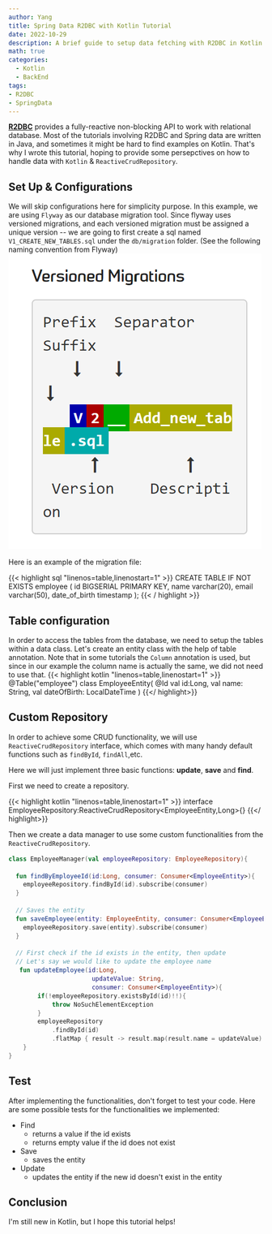 ```yaml
---
author: Yang
title: Spring Data R2DBC with Kotlin Tutorial
date: 2022-10-29
description: A brief guide to setup data fetching with R2DBC in Kotlin
math: true
categories:
  - Kotlin
  - BackEnd
tags:
- R2DBC
- SpringData
---
```


**[R2DBC](https://r2dbc.io/)** provides a fully-reactive non-blocking API to work with relational database. Most of the tutorials involving R2DBC and Spring data are written in Java, and sometimes it might be hard to find examples on Kotlin. That's why I wrote this tutorial, hoping to provide some persepctives on how to handle data with `Kotlin` & `ReactiveCrudRepository`.

## Set Up & Configurations

We will skip configurations here for simplicity purpose. In this example, we are using `Flyway` as our database migration tool. Since flyway uses versioned migrations, and each versioned migration must be assigned a unique version -- we are going to first create a sql named `V1_CREATE_NEW_TABLES.sql` under the `db/migration` folder. (See the following naming convention from Flyway)
![Flyway Versioned Migration](flyway_version.png)

Here is an example of the migration file:

{{< highlight sql "linenos=table,linenostart=1" >}}
CREATE TABLE IF NOT EXISTS employee (
    id BIGSERIAL PRIMARY KEY,
    name varchar(20),
    email varchar(50),
    date_of_birth timestamp
);
{{< / highlight >}}

## Table configuration

In order to access the tables from the database, we need to setup the tables within a data class. Let's create an entity class with the help of table annotation.
Note that in some tutorials the `Column` annotation is used, but since in our example the column name is actually the same, we did not need to use that.
{{< highlight kotlin "linenos=table,linenostart=1" >}}
@Table("employee")
class EmployeeEntity(
    @Id val id:Long,
    val name: String,
    val dateOfBirth: LocalDateTime
)
{{</ highlight>}}

## Custom Repository

In order to achieve some CRUD functionality, we will use `ReactiveCrudRepository` interface, which comes with many handy default functions such as `findById`, `findAll`,etc.

Here we will just implement three basic functions: **update**, **save** and **find**.

First we need to create a repository.

{{< highlight kotlin "linenos=table,linenostart=1" >}}
interface EmployeeRepository:ReactiveCrudRepository<EmployeeEntity,Long>{}
{{</ highlight>}}

Then we create a data manager to use some custom functionalities from the `ReactiveCrudRepository`.

```kotlin
class EmployeeManager(val employeeRepository: EmployeeRepository){
  
  fun findByEmployeeId(id:Long, consumer: Consumer<EmployeeEntity>){
    employeeRepository.findById(id).subscribe(consumer)
  }

  // Saves the entity
  fun saveEmployee(entity: EmployeeEntity, consumer: Consumer<EmployeeEntity>){
    employeeRepository.save(entity).subscribe(consumer)
  }

  // First check if the id exists in the entity, then update
  // Let's say we would like to update the employee name
   fun updateEmployee(id:Long, 
                       updateValue: String, 
                       consumer: Consumer<EmployeeEntity>){
        if(!employeeRepository.existsById(id)!!){
            throw NoSuchElementException
        }
        employeeRepository
            .findById(id)
            .flatMap { result -> result.map(result.name = updateValue) }
    }
}
```

## Test

After implementing the functionalities, don't forget to test your code. 
Here are some possible tests for the functionalities we implemented:
- Find
  - returns a value if the id exists
  - returns empty value if the id does not exist
- Save
  - saves the entity
- Update
  - updates the entity if the new id doesn't exist in the entity

## Conclusion

I'm still new in Kotlin, but I hope this tutorial helps! 
